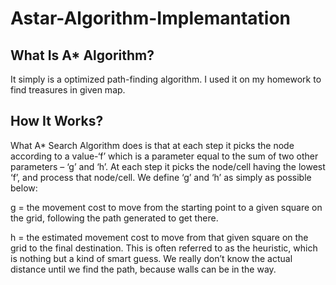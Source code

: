 # Astar-Algorithm-Implemantation

## What Is A* Algorithm?

It simply is a optimized path-finding algorithm. I used it on my homework to find treasures in given map.

## How It Works?

What A* Search Algorithm does is that at each step it picks the node according to a value-‘f’ which is 
a parameter equal to the sum of two other parameters – ‘g’ and ‘h’. At each step it picks the 
node/cell having the lowest ‘f’, and process that node/cell.
We define ‘g’ and ‘h’ as simply as possible below:

g = the movement cost to move from the starting point to a given square on the grid, following the 
path generated to get there. 

h = the estimated movement cost to move from that given square on the grid to the final destination. 
This is often referred to as the heuristic, which is nothing but a kind of smart guess. We really don’t 
know the actual distance until we find the path, because walls can be in the way.
